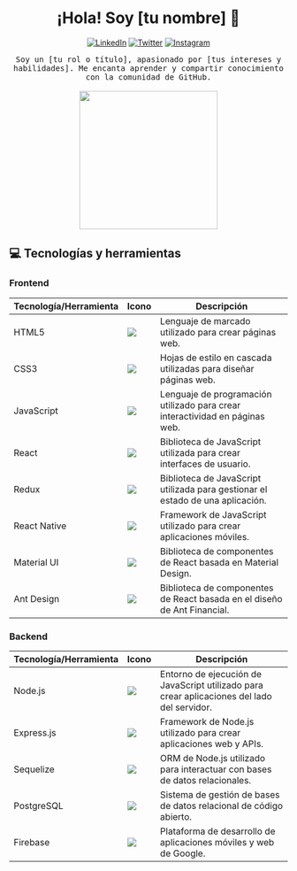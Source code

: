<h1 align="center">¡Hola! Soy [tu nombre] 👋</h1>

<p align="center">
  <a href="https://www.linkedin.com/in/[tu-nombre-de-usuario-linkedin]/"><img alt="LinkedIn" src="https://img.shields.io/badge/LinkedIn-[tu-nombre-de-usuario-linkedin]-blue?style=flat-square&logo=linkedin"></a>
  <a href="https://twitter.com/[tu-nombre-de-usuario-twitter]/"><img alt="Twitter" src="https://img.shields.io/badge/Twitter-[tu-nombre-de-usuario-twitter]-blue?style=flat-square&logo=twitter"></a>
  <a href="https://www.instagram.com/[tu-nombre-de-usuario-instagram]/"><img alt="Instagram" src="https://img.shields.io/badge/Instagram-[tu-nombre-de-usuario-instagram]-purple?style=flat-square&logo=instagram"></a>
</p>

<p align="center">
  <samp>Soy un [tu rol o título], apasionado por [tus intereses y habilidades]. Me encanta aprender y compartir conocimiento con la comunidad de GitHub.</samp>
  <br><br>
  <img src="https://media.giphy.com/media/3oEduUyCGbZf5kc5yY/giphy.gif" width="250"/>
</p>

## 💻 Tecnologías y herramientas

### Frontend

| Tecnología/Herramienta | Icono | Descripción |
| --- | --- | --- |
| HTML5 | <img src="https://img.icons8.com/color/48/000000/html-5--v1.png"/> | Lenguaje de marcado utilizado para crear páginas web. |
| CSS3 | <img src="https://img.icons8.com/color/48/000000/css3.png"/> | Hojas de estilo en cascada utilizadas para diseñar páginas web. |
| JavaScript | <img src="https://img.icons8.com/color/48/000000/javascript--v2.png"/> | Lenguaje de programación utilizado para crear interactividad en páginas web. |
| React | <img src="https://img.icons8.com/color/48/000000/react-native.png"/> | Biblioteca de JavaScript utilizada para crear interfaces de usuario. |
| Redux | <img src="https://img.icons8.com/color/48/000000/redux.png"/> | Biblioteca de JavaScript utilizada para gestionar el estado de una aplicación. |
| React Native | <img src="https://img.icons8.com/color/48/000000/react-native.png"/> | Framework de JavaScript utilizado para crear aplicaciones móviles. |
| Material UI | <img src="https://img.icons8.com/color/48/000000/material-ui.png"/> | Biblioteca de componentes de React basada en Material Design. |
| Ant Design | <img src="https://img.icons8.com/color/48/000000/ant-design.png"/> | Biblioteca de componentes de React basada en el diseño de Ant Financial. |

### Backend

| Tecnología/Herramienta | Icono | Descripción |
| --- | --- | --- |
| Node.js | <img src="https://img.icons8.com/color/48/000000/nodejs.png"/> | Entorno de ejecución de JavaScript utilizado para crear aplicaciones del lado del servidor. |
| Express.js | <img src="https://img.icons8.com/color/48/000000/express.png"/> | Framework de Node.js utilizado para crear aplicaciones web y APIs. |
| Sequelize | <img src="https://img.icons8.com/color/48/000000/database-architecture.png"/> | ORM de Node.js utilizado para interactuar con bases de datos relacionales. |
| PostgreSQL | <img src="https://img.icons8.com/color/48/000000/postgreesql.png"/> | Sistema de gestión de bases de datos relacional de código abierto. |
| Firebase | <img src="https://img.icons8.com/color/48/000000/firebase.png"/> | Plataforma de desarrollo de aplicaciones móviles y web de Google. |




<!--
**Leancba/Leancba** is a ✨ _special_ ✨ repository because its `README.md` (this file) appears on your GitHub profile.

Here are some ideas to get you started:

- 🔭 I’m currently working on ...
- 🌱 I’m currently learning ...
- 👯 I’m looking to collaborate on ...
- 🤔 I’m looking for help with ...
- 💬 Ask me about ...
- 📫 How to reach me: ...
- 😄 Pronouns: ...
- ⚡ Fun fact: ...
-->
